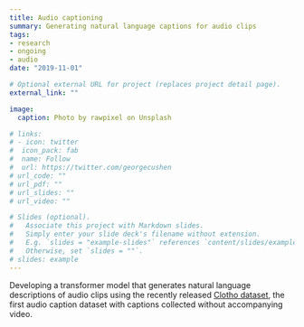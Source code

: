 ```yaml
---
title: Audio captioning
summary: Generating natural language captions for audio clips
tags:
- research
- ongoing
- audio
date: "2019-11-01"

# Optional external URL for project (replaces project detail page).
external_link: ""

image:
  caption: Photo by rawpixel on Unsplash

# links:
# - icon: twitter
#  icon_pack: fab
#  name: Follow
#  url: https://twitter.com/georgecushen
# url_code: ""
# url_pdf: ""
# url_slides: ""
# url_video: ""

# Slides (optional).
#   Associate this project with Markdown slides.
#   Simply enter your slide deck's filename without extension.
#   E.g. `slides = "example-slides"` references `content/slides/example-slides.md`.
#   Otherwise, set `slides = ""`.
# slides: example
---
```


Developing a transformer model that generates natural language descriptions of audio clips using the recently released [Clotho dataset](https://arxiv.org/abs/1910.09387), the first audio caption dataset with captions collected without accompanying video.
